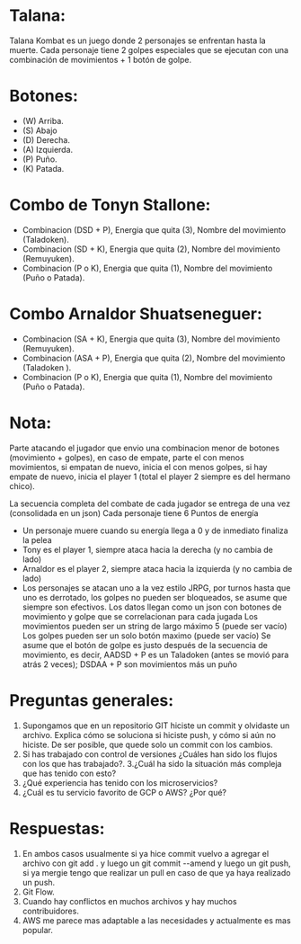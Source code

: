 # Talana:
Talana Kombat es un juego donde 2 personajes se enfrentan hasta la muerte. Cada personaje tiene 2 golpes especiales que se ejecutan con una combinación de movimientos + 1 botón de golpe.

# Botones:
- (W) Arriba.
- (S) Abajo
- (D) Derecha.
- (A) Izquierda.
- (P) Puño.
- (K) Patada.

# Combo de Tonyn Stallone:
- Combinacion (DSD + P), Energia que quita (3), Nombre del movimiento (Taladoken).
- Combinacion (SD + K), Energia que quita (2), Nombre del movimiento (Remuyuken).
- Combinacion (P o K), Energia que quita (1), Nombre del movimiento (Puño o Patada).

# Combo Arnaldor Shuatseneguer:
- Combinacion (SA + K), Energia que quita (3), Nombre del movimiento (Remuyuken).
- Combinacion (ASA + P), Energia que quita (2), Nombre del movimiento (Taladoken ).
- Combinacion (P o K), Energia que quita (1), Nombre del movimiento (Puño o Patada).

# Nota:
Parte atacando el jugador que envio una combinacion menor de botones (movimiento + golpes), en caso de empate, parte el con menos movimientos, si empatan de nuevo, inicia el con menos
golpes, si hay empate de nuevo, inicia el player 1 (total el player 2 siempre es del hermano
chico).

La secuencia completa del combate de cada jugador se entrega de una vez (consolidada
en un json)
Cada personaje tiene 6 Puntos de energía
- Un personaje muere cuando su energía llega a 0 y de inmediato finaliza la pelea
- Tony es el player 1, siempre ataca hacia la derecha (y no cambia de lado)
- Arnaldor es el player 2, siempre ataca hacia la izquierda (y no cambia de lado)
- Los personajes se atacan uno a la vez estilo JRPG, por turnos hasta que uno es
derrotado, los golpes no pueden ser bloqueados, se asume que siempre son
efectivos.
Los datos llegan como un json con botones de movimiento y golpe que se correlacionan
para cada jugada
Los movimientos pueden ser un string de largo máximo 5 (puede ser vacío)
Los golpes pueden ser un solo botón maximo (puede ser vacío)
Se asume que el botón de golpe es justo después de la secuencia de movimiento, es decir,
AADSD + P es un Taladoken (antes se movió para atrás 2 veces); DSDAA + P son
movimientos más un puño

# Preguntas generales:
1. Supongamos que en un repositorio GIT hiciste un commit y olvidaste un archivo. Explica cómo se soluciona si hiciste push, y cómo si aún no hiciste. 
De ser posible, que quede solo un commit con los cambios. 
2. Si has trabajado con control de versiones ¿Cuáles han sido los flujos con los que has trabajado?.
3.¿Cuál ha sido la situación más compleja que has tenido con esto? 
4. ¿Qué experiencia has tenido con los microservicios? 
5. ¿Cuál es tu servicio favorito de GCP o AWS? ¿Por qué? 

# Respuestas:
1. En ambos casos usualmente si ya hice commit vuelvo a agregar el archivo con git add . y luego un git commit --amend y luego un git push, si ya mergie tengo que realizar un pull en caso de que ya haya realizado un push.
2. Git Flow.
3. Cuando hay conflictos en muchos archivos y hay muchos contribuidores.
5. AWS me parece mas adaptable a las necesidades y actualmente es mas popular.
